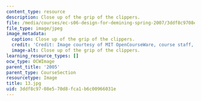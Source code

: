 ```yaml
---
content_type: resource
description: Close up of the grip of the clippers.
file: /media/courses/ec-s06-design-for-demining-spring-2007/3ddf8c9708e570d8fca1b6c00966031e_13.jpg
file_type: image/jpeg
image_metadata:
  caption: Close up of the grip of the clippers.
  credit: 'Credit: Image courtesy of MIT OpenCourseWare, course staff, and students.'
  image-alt: Close up of the grip of the clippers.
learning_resource_types: []
ocw_type: OCWImage
parent_title: '2005'
parent_type: CourseSection
resourcetype: Image
title: 13.jpg
uid: 3ddf8c97-08e5-70d8-fca1-b6c00966031e
---
```

